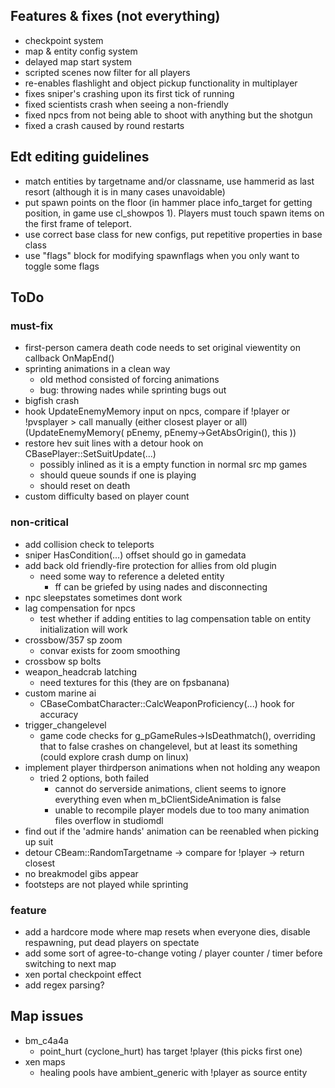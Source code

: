 ## Features & fixes (not everything)
- checkpoint system
- map & entity config system
- delayed map start system
- scripted scenes now filter for all players
- re-enables flashlight and object pickup functionality in multiplayer
- fixes sniper's crashing upon its first tick of running
- fixed scientists crash when seeing a non-friendly
- fixed npcs from not being able to shoot with anything but the shotgun
- fixed a crash caused by round restarts

## Edt editing guidelines
- match entities by targetname and/or classname, use hammerid as last resort (although it is in many cases unavoidable)
- put spawn points on the floor (in hammer place info_target for getting position, in game use cl_showpos 1). Players must touch spawn items on the first frame of teleport.
- use correct base class for new configs, put repetitive properties in base class
- use "flags" block for modifying spawnflags when you only want to toggle some flags

## ToDo
### must-fix
- first-person camera death code needs to set original viewentity on callback OnMapEnd()
- sprinting animations in a clean way
	- old method consisted of forcing animations
	- bug: throwing nades while sprinting bugs out
- bigfish crash
- hook UpdateEnemyMemory input on npcs, compare if !player or !pvsplayer > call manually (either closest player or all) (UpdateEnemyMemory( pEnemy, pEnemy->GetAbsOrigin(), this ))
- restore hev suit lines with a detour hook on CBasePlayer::SetSuitUpdate(...)
	- possibly inlined as it is a empty function in normal src mp games
	- should queue sounds if one is playing
	- should reset on death
- custom difficulty based on player count

### non-critical
- add collision check to teleports
- sniper HasCondition(...) offset should go in gamedata
- add back old friendly-fire protection for allies from old plugin
	- need some way to reference a deleted entity
		- ff can be griefed by using nades and disconnecting
- npc sleepstates sometimes dont work
- lag compensation for npcs
	- test whether if adding entities to lag compensation table on entity initialization will work
- crossbow/357 sp zoom
	- convar exists for zoom smoothing
- crossbow sp bolts
- weapon_headcrab latching
	- need textures for this (they are on fpsbanana)
- custom marine ai
	- CBaseCombatCharacter::CalcWeaponProficiency(...) hook for accuracy
- trigger_changelevel
	- game code checks for g_pGameRules->IsDeathmatch(), overriding that to false crashes on changelevel, but at least its something (could explore crash dump on linux)
- implement player thirdperson animations when not holding any weapon
	- tried 2 options, both failed
		- cannot do serverside animations, client seems to ignore everything even when m_bClientSideAnimation is false
		- unable to recompile player models due to too many animation files overflow in studiomdl
- find out if the 'admire hands' animation can be reenabled when picking up suit
- detour CBeam::RandomTargetname -> compare for !player -> return closest
- no breakmodel gibs appear
- footsteps are not played while sprinting

### feature
- add a hardcore mode where map resets when everyone dies, disable respawning, put dead players on spectate
- add some sort of agree-to-change voting / player counter / timer before switching to next map
- xen portal checkpoint effect
- add regex parsing?

## Map issues
- bm_c4a4a
	- point_hurt (cyclone_hurt) has target !player (this picks first one)
- xen maps
	- healing pools have ambient_generic with !player as source entity
